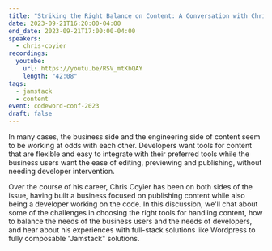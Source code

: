 ```yaml
---
title: "Striking the Right Balance on Content: A Conversation with Chris Coyier"
date: 2023-09-21T16:20:00-04:00
end_date: 2023-09-21T17:00:00-04:00
speakers:
  - chris-coyier
recordings:
  youtube:
    url: https://youtu.be/RSV_mtKbQAY
    length: "42:08"
tags:
  - jamstack
  - content
event: codeword-conf-2023
draft: false
---
```


In many cases, the business side and the engineering side of content seem to be working at odds with each other. Developers want tools for content that are flexible and easy to integrate with their preferred tools while the business users want the ease of editing, previewing and publishing, without needing developer intervention.

Over the course of his career, Chris Coyier has been on both sides of the issue, having built a business focused on publishing content while also being a developer working on the code. In this discussion, we'll chat about some of the challenges in choosing the right tools for handling content, how to balance the needs of the business users and the needs of developers, and hear about his experiences with full-stack solutions like Wordpress to fully composable "Jamstack" solutions.
